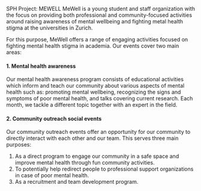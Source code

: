 SPH Project: MEWELL
MeWell is a young student and staff organization with the focus on providing both professional and community-focused activities around raising awareness of mental wellbeing and fighting metal health stigma at the universities in Zurich.

For this purpose, MeWell offers a range of engaging activities focused on fighting mental health stigma in academia. Our events cover two main areas:

#### 1. Mental health awareness

Our mental health awareness program consists of educational activities which inform and teach our community about various aspects of mental health such as: promoting mental wellbeing, recognizing the signs and symptoms of poor mental health, and talks covering current research. Each month, we tackle a different topic together with an expert in the field.

#### 2. Community outreach social events

Our community outreach events offer an opportunity for our community to directly interact with each other and our team. This serves three main purposes:  

1.   As a direct program to engage our community in a safe space and improve mental health through fun community activities.
2.   To potentially help redirect people to professional support organizations in case of poor mental health.
3.   As a recruitment and team development program.
